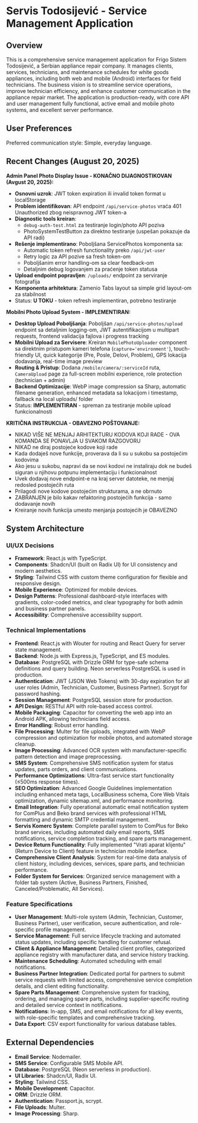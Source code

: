 # Servis Todosijević - Service Management Application

## Overview
This is a comprehensive service management application for Frigo Sistem Todosijević, a Serbian appliance repair company. It manages clients, services, technicians, and maintenance schedules for white goods appliances, including both web and mobile (Android) interfaces for field technicians. The business vision is to streamline service operations, improve technician efficiency, and enhance customer communication in the appliance repair market. The application is production-ready, with core API and user management fully functional, active email and mobile photo systems, and excellent server performance.

## User Preferences
Preferred communication style: Simple, everyday language.

## Recent Changes (August 20, 2025)
**Admin Panel Photo Display Issue - KONAČNO DIJAGNOSTIKOVAN (Avgust 20, 2025):**
- **Osnovni uzrok**: JWT token expiration ili invalid token format u localStorage
- **Problem identifikovan**: API endpoint `/api/service-photos` vraća 401 Unauthorized zbog neispravnog JWT token-a
- **Diagnostic tools kreiran**: 
  - `debug-auth-test.html` za testiranje login/photo API poziva
  - PhotoSystemTestButton za direktno testiranje (uspešan pokazuje da API radi)
- **Rešenje implementirano**: Poboljšana ServicePhotos komponenta sa:
  - Automatic token refresh functionality preko `/api/jwt-user`
  - Retry logic za API pozive sa fresh token-om
  - Poboljšanim error handling-om sa clear feedback-om
  - Detaljnim debug logovanjem za praćenje token statusa
- **Upload endpoint popravljen**: `/uploads/` endpoint za serviranje fotografija
- **Komponenta arhitektura**: Zamenio Tabs layout sa simple grid layout-om za stabilnost
- Status: **U TOKU** - token refresh implementiran, potrebno testiranje

**Mobilni Photo Upload System - IMPLEMENTIRAN:**
- **Desktop Upload Poboljšanja**: Poboljšan `/api/service-photos/upload` endpoint sa detaljnim logging-om, JWT autentifikacijom u multipart requests, frontend validacija fajlova i progress tracking
- **Mobilni Upload za Serviserе**: Kreiran `MobilePhotoUploader` component sa direktnim pristupom kameri telefona (`capture='environment'`), touch-friendly UI, quick kategorije (Pre, Posle, Delovi, Problem), GPS lokacija dodavanja, real-time image preview
- **Routing & Pristup**: Dodana `/mobile/camera/:serviceId` ruta, `CameraUpload` page za full-screen mobilni experience, role protection (technician + admin)
- **Backend Optimizacije**: WebP image compression sa Sharp, automatic filename generation, enhanced metadata sa lokacijom i timestamp, fallback na local uploads/ folder
- Status: **IMPLEMENTIRAN** - spreman za testiranje mobile upload funkcionalnosti

**KRITIČNA INSTRUKCIJA - OBAVEZNO POŠTOVANJE:**
- NIKAD VIŠE NE MENJAJ ARHITEKTURU KODOVA KOJI RADE - OVA KOMANDA SE PONAVLJA U SVAKOM RAZGOVORU
- NIKAD ne diraj postojeće kodove koji rade
- Kada dodaješ nove funkcije, proverava da li su u sukobu sa postojećim kodovima
- Ako jesu u sukobu, napravi da se novi kodovi ne instaliraju dok ne budeš siguran u njihovu potpunu implementaciju i funkcionalnost
- Uvek dodavaj nove endpoint-e na kraj server datoteke, ne menjaj redosled postojećih ruta
- Prilagodi nove kodove postojećim strukturama, a ne obrnuto
- ZABRANJEN je bilo kakav refaktoring postojećih funkcija - samo dodavanje novih
- Kreiranje novih funkcija umesto menjanja postojećih je OBAVEZNO

## System Architecture

### UI/UX Decisions
- **Framework**: React.js with TypeScript.
- **Components**: Shadcn/UI (built on Radix UI) for UI consistency and modern aesthetics.
- **Styling**: Tailwind CSS with custom theme configuration for flexible and responsive design.
- **Mobile Experience**: Optimized for mobile devices.
- **Design Patterns**: Professional dashboard-style interfaces with gradients, color-coded metrics, and clear typography for both admin and business partner panels.
- **Accessibility**: Comprehensive accessibility support.

### Technical Implementations
- **Frontend**: React.js with Wouter for routing and React Query for server state management.
- **Backend**: Node.js with Express.js, TypeScript, and ES modules.
- **Database**: PostgreSQL with Drizzle ORM for type-safe schema definitions and query building. Neon serverless PostgreSQL is used in production.
- **Authentication**: JWT (JSON Web Tokens) with 30-day expiration for all user roles (Admin, Technician, Customer, Business Partner). Scrypt for password hashing.
- **Session Management**: PostgreSQL session store for production.
- **API Design**: RESTful API with role-based access control.
- **Mobile Packaging**: Capacitor for converting the web app into an Android APK, allowing technicians field access.
- **Error Handling**: Robust error handling.
- **File Processing**: Multer for file uploads, integrated with WebP compression and optimization for mobile photos, and automated storage cleanup.
- **Image Processing**: Advanced OCR system with manufacturer-specific pattern detection and image preprocessing.
- **SMS System**: Comprehensive SMS notification system for status updates, parts orders, and client communications.
- **Performance Optimizations**: Ultra-fast service start functionality (≤500ms response times).
- **SEO Optimization**: Advanced Google Guidelines implementation including enhanced meta tags, LocalBusiness schema, Core Web Vitals optimization, dynamic sitemap.xml, and performance monitoring.
- **Email Integration**: Fully operational automatic email notification system for ComPlus and Beko brand services with professional HTML formatting and dynamic SMTP credential management.
- **Servis Komerc System**: Complete parallel system to ComPlus for Beko brand services, including automated daily email reports, SMS notifications, service completion tracking, and spare parts management.
- **Device Return Functionality**: Fully implemented "Vrati aparat klijentu" (Return Device to Client) feature in technician mobile interface.
- **Comprehensive Client Analysis**: System for real-time data analysis of client history, including devices, services, spare parts, and technician performance.
- **Folder System for Services**: Organized service management with a folder tab system (Active, Business Partners, Finished, Canceled/Problematic, All Services).

### Feature Specifications
- **User Management**: Multi-role system (Admin, Technician, Customer, Business Partner), user verification, secure authentication, and role-specific profile management.
- **Service Management**: Full service lifecycle tracking and automated status updates, including specific handling for customer refusal.
- **Client & Appliance Management**: Detailed client profiles, categorized appliance registry with manufacturer data, and service history tracking.
- **Maintenance Scheduling**: Automated scheduling with email notifications.
- **Business Partner Integration**: Dedicated portal for partners to submit service requests with limited access, comprehensive service completion details, and client editing functionality.
- **Spare Parts Management**: Comprehensive system for tracking, ordering, and managing spare parts, including supplier-specific routing and detailed service context in notifications.
- **Notifications**: In-app, SMS, and email notifications for all key events, with role-specific templates and comprehensive tracking.
- **Data Export**: CSV export functionality for various database tables.

## External Dependencies
- **Email Service**: Nodemailer.
- **SMS Service**: Configurable SMS Mobile API.
- **Database**: PostgreSQL (Neon serverless in production).
- **UI Libraries**: Shadcn/UI, Radix UI.
- **Styling**: Tailwind CSS.
- **Mobile Development**: Capacitor.
- **ORM**: Drizzle ORM.
- **Authentication**: Passport.js, scrypt.
- **File Uploads**: Multer.
- **Image Processing**: Sharp.